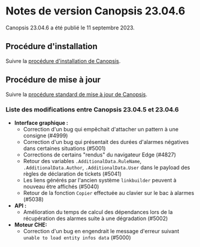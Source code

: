 # Notes de version Canopsis 23.04.6

Canopsis 23.04.6 a été publié le 11 septembre 2023.

## Procédure d'installation

Suivre la [procédure d'installation de Canopsis](../guide-administration/installation/index.md).

## Procédure de mise à jour

Suivre la [procédure standard de mise à jour de Canopsis](../guide-administration/mise-a-jour/index.md).

### Liste des modifications entre Canopsis 23.04.5 et 23.04.6

*  **Interface graphique :**
    *  Correction d'un bug qui empêchait d'attacher un pattern à une consigne (#4999)
    *  Correction d'un bug qui présentait des durées d'alarmes négatives dans certaines situations (#5001)
    *  Corrections de certains "rendus" du navigateur Edge (#4827)
    *  Retour des variables `.AdditionalData.RuleName`, `.AdditionalData.Author`, `.AdditionalData.User` dans le payload des règles de déclaration de tickets (#5041)
    *  Les liens générés par l'ancien système `linkbuilder` peuvent à nouveau être affichés (#5040)
    *  Retour de la fonction `Copier` effectuée au clavier sur le bac à alarmes (#5038)
*  **API :**
    *  Amélioration du temps de calcul des dépendances lors de la récupération des alarmes suite à une dégradation (#5002)
*  **Moteur CHE:**
    * Correction d'un bug en engendrait le message d'erreur suivant `unable to load entity infos data` (#5000)
